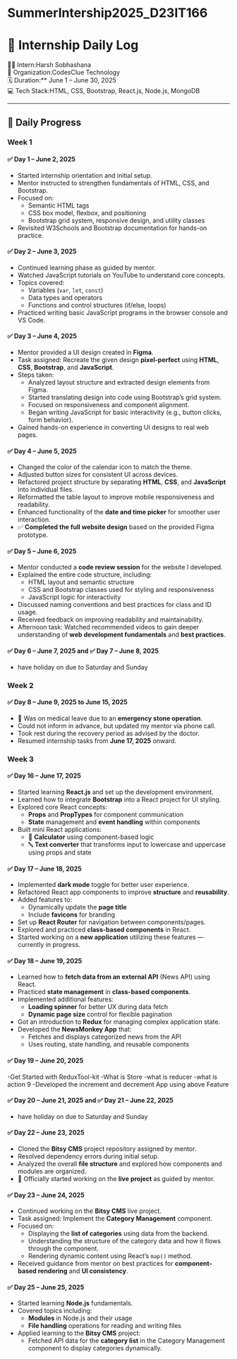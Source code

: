 # SummerIntership2025_D23IT166

# 📝 Internship Daily Log

🧑‍💻 Intern:Harsh Sobhashana  
🏢 Organization:CodesClue Technology  
🗓️ Duration:** June 1 – June 30, 2025  
💻 Tech Stack:HTML, CSS, Bootstrap, React.js, Node.js, MongoDB  

---

## 📅 Daily Progress

### Week 1

#### ✅ Day 1 – June 2, 2025
- Started internship orientation and initial setup.
- Mentor instructed to strengthen fundamentals of HTML, CSS, and Bootstrap.
- Focused on:
  - Semantic HTML tags
  - CSS box model, flexbox, and positioning
  - Bootstrap grid system, responsive design, and utility classes
- Revisited W3Schools and Bootstrap documentation for hands-on practice.

#### ✅ Day 2 – June 3, 2025
- Continued learning phase as guided by mentor.
- Watched JavaScript tutorials on YouTube to understand core concepts.
- Topics covered:
  - Variables (`var`, `let`, `const`)
  - Data types and operators
  - Functions and control structures (if/else, loops)
- Practiced writing basic JavaScript programs in the browser console and VS Code.

#### ✅ Day 3 – June 4, 2025
- Mentor provided a UI design created in **Figma**.
- Task assigned: Recreate the given design **pixel-perfect** using **HTML**, **CSS**, **Bootstrap**, and **JavaScript**.
- Steps taken:
  - Analyzed layout structure and extracted design elements from Figma.
  - Started translating design into code using Bootstrap’s grid system.
  - Focused on responsiveness and component alignment.
  - Began writing JavaScript for basic interactivity (e.g., button clicks, form behavior).
- Gained hands-on experience in converting UI designs to real web pages.

#### ✅ Day 4 – June 5, 2025
- Changed the color of the calendar icon to match the theme.
- Adjusted button sizes for consistent UI across devices.
- Refactored project structure by separating **HTML**, **CSS**, and **JavaScript** into individual files.
- Reformatted the table layout to improve mobile responsiveness and readability.
- Enhanced functionality of the **date and time picker** for smoother user interaction.
- ✅ **Completed the full website design** based on the provided Figma prototype.

#### ✅ Day 5 – June 6, 2025
- Mentor conducted a **code review session** for the website I developed.
- Explained the entire code structure, including:
  - HTML layout and semantic structure
  - CSS and Bootstrap classes used for styling and responsiveness
  - JavaScript logic for interactivity
- Discussed naming conventions and best practices for class and ID usage.
- Received feedback on improving readability and maintainability.
- Afternoon task: Watched recommended videos to gain deeper understanding of **web development fundamentals** and **best practices**.

#### ✅ Day 6 – June 7, 2025 and ✅ Day 7 – June 8, 2025
- have holiday on due to Saturday and Sunday

### Week 2

#### ✅ Day 8 – June 9, 2025 to June 15, 2025
- 🛌 Was on medical leave due to an **emergency stone operation**.
- Could not inform in advance, but updated my mentor via phone call.
- Took rest during the recovery period as advised by the doctor.
- Resumed internship tasks from **June 17, 2025** onward.

### Week 3

#### ✅ Day 16 – June 17, 2025
- Started learning **React.js** and set up the development environment.
- Learned how to integrate **Bootstrap** into a React project for UI styling.
- Explored core React concepts:
  - **Props** and **PropTypes** for component communication
  - **State** management and **event handling** within components
- Built mini React applications:
  - 🧮 **Calculator** using component-based logic
  - 🔤 **Text converter** that transforms input to lowercase and uppercase using props and state


#### ✅ Day 17 – June 18, 2025
- Implemented **dark mode** toggle for better user experience.
- Refactored React app components to improve **structure** and **reusability**.
- Added features to:
  - Dynamically update the **page title**
  - Include **favicons** for branding
- Set up **React Router** for navigation between components/pages.
- Explored and practiced **class-based components** in React.
- Started working on a **new application** utilizing these features — currently in progress.

#### ✅ Day 18 – June 19, 2025
- Learned how to **fetch data from an external API** (News API) using React.
- Practiced **state management** in **class-based components**.
- Implemented additional features:
  - **Loading spinner** for better UX during data fetch
  - **Dynamic page size** control for flexible pagination
- Got an introduction to **Redux** for managing complex application state.
- Developed the **NewsMonkey App** that:
  - Fetches and displays categorized news from the API
  - Uses routing, state handling, and reusable components

#### ✅ Day 19 – June 20, 2025
-Get Started with ReduxTool-kit 
-What is Store
-what is reducer
-what is action 9
-Developed the increment and decrement App using above Feature 

#### ✅ Day 20 – June 21, 2025 and ✅ Day 21 – June 22, 2025
- have holiday on due to Saturday and Sunday

#### ✅ Day 22 – June 23, 2025
- Cloned the **Bitsy CMS** project repository assigned by mentor.
- Resolved dependency errors during initial setup.
- Analyzed the overall **file structure** and explored how components and modules are organized.
- 📌 Officially started working on the **live project** as guided by mentor.

#### ✅ Day 23 – June 24, 2025
- Continued working on the **Bitsy CMS** live project.
- Task assigned: Implement the **Category Management** component.
- Focused on:
  - Displaying the **list of categories** using data from the backend.
  - Understanding the structure of the category data and how it flows through the component.
  - Rendering dynamic content using React’s `map()` method.
- Received guidance from mentor on best practices for **component-based rendering** and **UI consistency**.

#### ✅ Day 25 – June 25, 2025
- Started learning **Node.js** fundamentals.
- Covered topics including:
  - **Modules** in Node.js and their usage
  - **File handling** operations for reading and writing files
- Applied learning to the **Bitsy CMS** project:
  - Fetched API data for the **category list** in the Category Management component to display categories dynamically.
